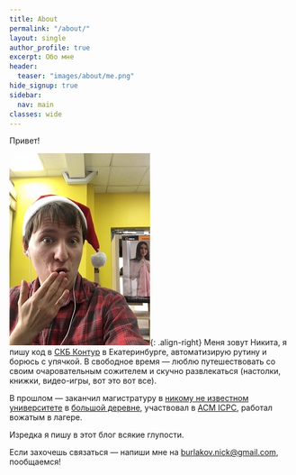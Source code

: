 ```yaml
---
title: About
permalink: "/about/"
layout: single
author_profile: true
excerpt: Обо мне
header:
  teaser: "images/about/me.png"
hide_signup: true
sidebar:
  nav: main
classes: wide
---
```


Привет!

![Ваш покорный слуга](/images/about/me.jpg){: .align-right} Меня зовут Никита, я пишу код в [СКБ Контур](https://kontur.ru/) в Екатеринбурге, автоматизирую рутину и борюсь с упячкой. В свободное время — люблю путешествовать со своим очаровательным сожителем и скучно развлекаться (настолки, книжки, видео-игры, вот это вот все). 

В прошлом — заканчил магистратуру в [никому не известном университете](http://istu.ru/) в [большой деревне](https://ru.wikipedia.org/wiki/%D0%98%D0%B6%D0%B5%D0%B2%D1%81%D0%BA), участвовал в [ACM ICPC](https://en.wikipedia.org/wiki/ACM_International_Collegiate_Programming_Contest), работал вожатым в лагере.

Изредка я пишу в этот блог всякие глупости.

Если захочешь связаться — напиши мне на [burlakov.nick@gmail.com](mailto:burlakov.nick@gmail.com), пообщаемся!
